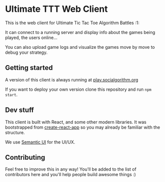 # Ultimate TTT Web Client

This is the web client for Ultimate Tic Tac Toe Algorithm Battles :1:

It can connect to a running server and display info about the games being played, the users online...

You can also upload game logs and visualize the games move by move to debug your strategy.

## Getting started

A version of this client is always running at [play.socialgorithm.org](https://play.socialgorithm.org)

If you want to deploy your own version clone this repository and run `npm start`.

## Dev stuff

This client is built with React, and some other modern libraries. It was bootstrapped from [create-react-app](https://github.com/facebookincubator/create-react-app) so you may already be familiar with the structure.

We use [Semantic UI](http://semantic-ui.com/) for the UI/UX.

## Contributing

Feel free to improve this in any way! You'll be added to the list of contributors here and you'll help people build awesome things :)